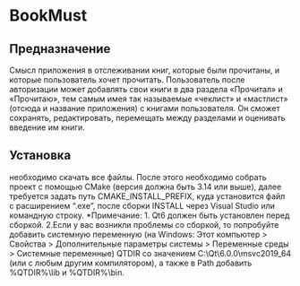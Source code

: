 # BookMust

Предназначение
-----------------
Смысл приложения в отслеживании книг, которые были прочитаны, и которые пользователь хочет прочитать. Пользователь после авторизации может добавлять свои книги в два раздела «Прочитал» и «Прочитаю», тем самым имея так называемые «чеклист» и «мастлист» (отсюда и название приложения) с книгами пользователя. Он сможет сохранять, редактировать, перемещать между разделами и оценивать введение им книги.

Установка
-----------------
необходимо скачать все файлы. После этого необходимо собрать проект с помощью CMake (версия должна быть 3.14 или выше), далее требуется задать путь CMAKE_INSTALL_PREFIX, куда установится файл с расширением  “.exe”, после сборки INSTALL через Visual Studio или командную строку.
 *Примечание: 1. Qt6 должен быть установлен перед сборкой. 2.Если у вас возникли проблемы со сборкой, то попробуйте добавить системную переменную (на Windows: Этот компьютер > Свойства >  Дополнительные параметры системы > Переменные среды >  Системные переменные) QTDIR со значением C:\Qt\6.0.0\msvc2019_64 (или с любым другим компилятором), а также в Path добавить  %QTDIR%\lib и %QTDIR%\bin. 
